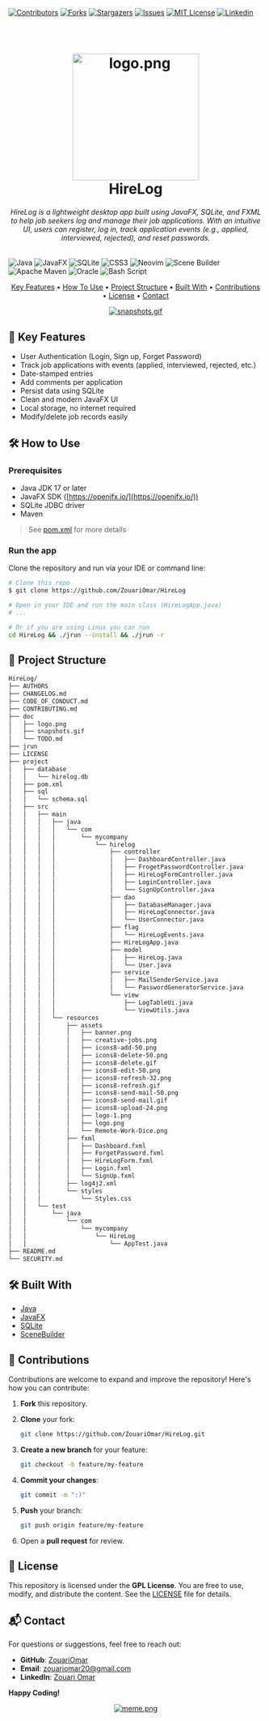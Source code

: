 <!-- PROJECT SHIELDS -->

[![Contributors](https://img.shields.io/badge/CONTRIBUTORS-01-blue?style=plastic)](https://github.com/ZouariOmar/AgriGO/graphs/contributors)
[![Forks](https://img.shields.io/badge/FORKS-00-blue?style=plastic)](https://github.com/ZouariOmar/AgriGO/network/members)
[![Stargazers](https://img.shields.io/badge/STARS-01-blue?style=plastic)](https://github.com/ZouariOmar/AgriGO/stargazers)
[![Issues](https://img.shields.io/badge/ISSUES-00-blue?style=plastic)](https://github.com/ZouariOmar/AgriGO/issues)
[![MIT License](https://img.shields.io/badge/LICENSE-GPL-blue?style=plastic)](LICENSE)
[![Linkedin](https://img.shields.io/badge/Linkedin-5.8k-blue?style=plastic)](https://www.linkedin.com/in/zouari-omar-143239283)

<h1 align="center">
  <br>
  <a href="doc/logo.png"><img src="doc/logo.png" alt="logo.png" width="250"></a>
  <br>
  HireLog
  <br>
</h1>

<h6 align="center">HireLog is a lightweight desktop app built using JavaFX, SQLite, and FXML to help job seekers log and manage their job applications. With an intuitive UI, users can register, log in, track application events (e.g., applied, interviewed, rejected), and reset passwords.</h6>

![Java](https://img.shields.io/badge/java-%23ED8B00.svg?style=for-the-badge&logo=openjdk&logoColor=white)
![JavaFX](https://img.shields.io/badge/javafx-%23FF0000.svg?style=for-the-badge&logo=javafx&logoColor=white)
![SQLite](https://img.shields.io/badge/sqlite-%2307405e.svg?style=for-the-badge&logo=sqlite&logoColor=white)
![CSS3](https://img.shields.io/badge/css3-%231572B6.svg?style=for-the-badge&logo=css3&logoColor=white)
![Neovim](https://img.shields.io/badge/NeoVim-%2357A143.svg?&style=for-the-badge&logo=neovim&logoColor=white)
![Scene Builder](https://img.shields.io/badge/scene%20builder-%23FF9A00.svg?style=for-the-badge)
![Apache Maven](https://img.shields.io/badge/Apache%20Maven-C71A36?style=for-the-badge&logo=Apache%20Maven&logoColor=white)
![Oracle](https://img.shields.io/badge/Oracle-F80000?style=for-the-badge&logo=oracle&logoColor=white)
![Bash Script](https://img.shields.io/badge/bash_script-%23121011.svg?style=for-the-badge&logo=gnu-bash&logoColor=white)

<p align="center">
  <a href="#🚀-key-features">Key Features</a> •
  <a href="#🛠-how-to-use">How To Use</a> •
  <a href="#📂-project-structure">Project Structure</a> •
  <a href="#🛠-built-with">Built With</a> •
  <a href="#🤝-contributions">Contributions</a> •
  <a href="#📜-license">License</a> •
  <a href="#📬-contact">Contact</a>
</p>

<p align="center">
  <a href="doc/" target="_blank">
    <img src="doc/snapshots.gif" alt="snapshots.gif">
  </a>
</p>

## 🚀 Key Features

- User Authentication (Login, Sign up, Forget Password)
- Track job applications with events (applied, interviewed, rejected, etc.)
- Date-stamped entries
- Add comments per application
- Persist data using SQLite
- Clean and modern JavaFX UI
- Local storage, no internet required
- Modify/delete job records easily

## 🛠 How to Use

### Prerequisites

- Java JDK 17 or later
- JavaFX SDK ([https://openjfx.io/](https://openjfx.io/))
- SQLite JDBC driver
- Maven

> See [pom.xml](https://raw.githubusercontent.com/ZouariOmar/HireLog/refs/heads/main/project/pom.xml) for more details

### Run the app

Clone the repository and run via your IDE or command line:

```bash
# Clone this repo
$ git clone https://github.com/ZouariOmar/HireLog

# Open in your IDE and run the main class (HireLogApp.java)
# ...

# Or if you are using Linux you can run
cd HireLog && ./jrun --install && ./jrun -r
```

## 📂 Project Structure

```bash
HireLog/
├── AUTHORS
├── CHANGELOG.md
├── CODE_OF_CONDUCT.md
├── CONTRIBUTING.md
├── doc
│   ├── logo.png
│   ├── snapshots.gif
│   └── TODO.md
├── jrun
├── LICENSE
├── project
│   ├── database
│   │   └── hirelog.db
│   ├── pom.xml
│   ├── sql
│   │   └── schema.sql
│   ├── src
│   │   ├── main
│   │   │   ├── java
│   │   │   │   └── com
│   │   │   │       └── mycompany
│   │   │   │           └── hirelog
│   │   │   │               ├── controller
│   │   │   │               │   ├── DashboardController.java
│   │   │   │               │   ├── FrogetPasswordController.java
│   │   │   │               │   ├── HireLogFormController.java
│   │   │   │               │   ├── LoginController.java
│   │   │   │               │   └── SignUpController.java
│   │   │   │               ├── dao
│   │   │   │               │   ├── DatabaseManager.java
│   │   │   │               │   ├── HireLogConnector.java
│   │   │   │               │   └── UserConnector.java
│   │   │   │               ├── flag
│   │   │   │               │   └── HireLogEvents.java
│   │   │   │               ├── HireLogApp.java
│   │   │   │               ├── model
│   │   │   │               │   ├── HireLog.java
│   │   │   │               │   └── User.java
│   │   │   │               ├── service
│   │   │   │               │   ├── MailSenderService.java
│   │   │   │               │   └── PasswordGeneratorService.java
│   │   │   │               └── view
│   │   │   │                   ├── LogTableUi.java
│   │   │   │                   └── ViewUtils.java
│   │   │   └── resources
│   │   │       ├── assets
│   │   │       │   ├── banner.png
│   │   │       │   ├── creative-jobs.png
│   │   │       │   ├── icons8-add-50.png
│   │   │       │   ├── icons8-delete-50.png
│   │   │       │   ├── icons8-delete.gif
│   │   │       │   ├── icons8-edit-50.png
│   │   │       │   ├── icons8-refresh-32.png
│   │   │       │   ├── icons8-refresh.gif
│   │   │       │   ├── icons8-send-mail-50.png
│   │   │       │   ├── icons8-send-mail.gif
│   │   │       │   ├── icons8-upload-24.png
│   │   │       │   ├── logo-1.png
│   │   │       │   ├── logo.png
│   │   │       │   └── Remote-Work-Dice.png
│   │   │       ├── fxml
│   │   │       │   ├── Dashboard.fxml
│   │   │       │   ├── ForgetPassword.fxml
│   │   │       │   ├── HireLogForm.fxml
│   │   │       │   ├── Login.fxml
│   │   │       │   └── SignUp.fxml
│   │   │       ├── log4j2.xml
│   │   │       └── styles
│   │   │           └── Styles.css
│   │   └── test
│   │       └── java
│   │           └── com
│   │               └── mycompany
│   │                   └── HireLog
│   │                       └── AppTest.java
├── README.md
└── SECURITY.md
```

## 🛠 Built With

- [Java](https://www.oracle.com/java/)
- [JavaFX](https://openjfx.io/)
- [SQLite](https://www.sqlite.org/index.html)
- [SceneBuilder](https://gluonhq.com/products/scene-builder/)

## 🤝 Contributions

Contributions are welcome to expand and improve the repository! Here's how you can contribute:

1. **Fork** this repository.
2. **Clone** your fork:

   ```bash
   git clone https://github.com/ZouariOmar/HireLog.git
   ```

3. **Create a new branch** for your feature:

   ```bash
   git checkout -b feature/my-feature
   ```

4. **Commit your changes**:

   ```bash
   git commit -m ":)"
   ```

5. **Push** your branch:

   ```bash
   git push origin feature/my-feature
   ```

6. Open a **pull request** for review.

## 📜 License

This repository is licensed under the **GPL License**. You are free to use, modify, and distribute the content. See the [LICENSE](LICENSE) file for details.

## 📬 Contact

For questions or suggestions, feel free to reach out:

- **GitHub**: [ZouariOmar](https://github.com/ZouariOmar)
- **Email**: [zouariomar20@gmail.com](mailto:zouariomar20@gmail.com)
- **LinkedIn**: [Zouari Omar](https://www.linkedin.com/in/zouari-omar-143239283)

**Happy Coding!**

<p align="center">
  <a href="doc/" target="_blank">
    <img src="doc/meme.png" alt="meme.png">
  </a>
</p>

